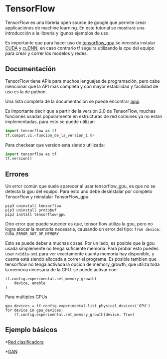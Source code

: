 # TensorFlow
TensorFlow es una librería open source de google que permite crear applicaciónes de machine learning. En este tutorial se mostrará una introducción a la librería y lgunos ejemplos de uso.

Es importante que para hacer uso de [tensorflow_gpu](https://www.tensorflow.org/install/gpu) se necesita instalar [CUDA](https://developer.nvidia.com/cuda-toolkit-archive) y [cuDNN](https://developer.nvidia.com/cudnn), en caso contrario tf seguira utilizando la cpu del equipo para crear y correr los modelos y redes.

## Documentación
TensorFlow tiene APIs para muchos lenguajes de programación, pero cabe mencionar que la API mas completa y con mayor estabilidad y facilidad de uso es la de python. 


Una lista completa de la documentación se puede encontrar [aquí](https://www.tensorflow.org/api_docs/python/).

Es importante decir que a partir de la version 2.0 de TensorFlow, muchas funciones usadas popularmente en estructuras de red comunes ya no estan implementadas, para esto se puede utilizar:

```python
import tensorflow as tf
tf.compat.v1.<funcion_de_la_version_1.0>
```
Para checkear que version esta siendo utilizada:
```python
import tensorflow as tf
tf.version()
```
## Errores
Un error común que suele aparecer al usar tensorflow_gpu, es que no se detecta la gpu del equipo.
Para esto uno debe desinstalar por completo TensorFlow y reinstalar TensorFlow_gpu:
```
pip3 uninstall tensorflow
pip3 uninstall protobuf
pip3 install tensorflow-gpu
```
Otro error que puede suceder es que, tensor flow utiliza la gpu, pero no logra alocar la memoria necesaria, causando un error del tipo:
`from device: CUDA_ERROR_OUT_OF_MEMORY`

Esto se puede deber a muchas cosas. Por un lado, es posible que la gpu usada simplemente no tenga suficiente memoria. Para probar esto puedes usar `nvidia-smi` para ver exactamente cuanta memoria hay disponible, y cuanta está siendo allocada a correr el programa. 
Es posible tambien que tensorflow no tenga activada la opcion de memory_growth, que utiliza toda la memoria necesaria de la GPU. se puede activar con:
```
tf.config.experimental.set_memory_growth(
    device, enable
)
```
Para multiples GPUs
```
gpu_devices = tf.config.experimental.list_physical_devices('GPU')
for device in gpu_devices:
    tf.config.experimental.set_memory_growth(device, True)
```

## Ejemplo básicos
*[Red clasificadora](https://github.com/CreativAI-UC/Tutoriales/blob/master/ejemplo_red_clasificadora.ipynb)

*[GAN](https://github.com/CreativAI-UC/Tutoriales/blob/master/Gan.ipynb)
